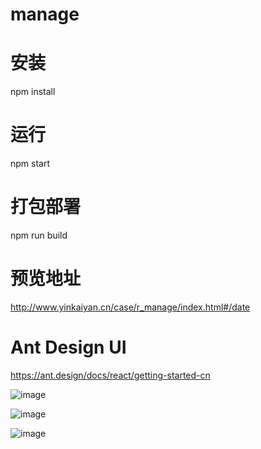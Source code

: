 # manage

# 安装
npm install

# 运行
npm start

# 打包部署
npm run build

# 预览地址
http://www.yinkaiyan.cn/case/r_manage/index.html#/date

# Ant Design UI
https://ant.design/docs/react/getting-started-cn

![image]( http://www.yinkaiyan.cn/images/16.jpg )

![image]( http://www.yinkaiyan.cn/images/17.jpg )

![image]( http://www.yinkaiyan.cn/images/15.jpg )

